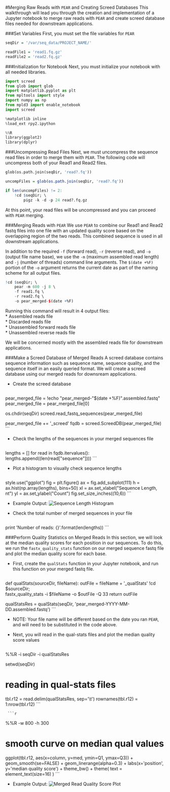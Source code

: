 #Merging Raw Reads with `PEAR` and Creating Screed Databases
This walkthrough will lead you through the creation and implementation of a Jupyter notebook to merge raw reads with `PEAR` and create screed database files needed for downstream applications. 

###Set Variables
First, you must set the file variables for `PEAR`
```r
seqDir = '/var/seq_data/PROJECT_NAME/'

readFile1 = 'read1.fq.gz'
readFile2 = 'read2.fq.gz'
```

###Initialization for Notebook
Next, you must initialize your notebook with all needed libraries. 

```python
import screed
from glob import glob
import matplotlib.pyplot as plt
from mpltools import style
import numpy as np
from mpld3 import enable_notebook
import screed
```

```python
%matplotlib inline  
%load_ext rpy2.ipython
```

```python
%%R
library(ggplot2)
library(dplyr)
```

###Uncompressing Read Files
Next, we must uncompress the sequence read files in order to merge them with `PEAR`. The following code will uncompress both of your Read1 and Read2 files.

```python
glob(os.path.join(seqDir, 'read?.fq'))
```

```r
uncompFiles = glob(os.path.join(seqDir, 'read?.fq'))

if len(uncompFiles) != 2:
    !cd $seqDir; \
        pigz -k -d -p 24 read?.fq.gz
```

At this point, your read files will be uncompressed and you can proceed with `PEAR` merging.

###Merging Reads with `PEAR`
We use `PEAR` to combine our Read1 and Read2 fastq files into one file with an updated quality score based on the overlapping region of the two reads. This combined sequence is used in all downstream applications.

In addition to the required `-f` (forward read), `-r` (reverse read), and `-o` (output file name base), we use the `-m` (maximum assembled read length) and `-j` (number of threads) command line arguments. The `$(date +%F)` portion of the `-o` argument returns the current date as part of the naming scheme for all output files.

```r
!cd $seqDir; \
    pear -m 600 -j 8 \
    -f read1.fq \
    -r read2.fq \
    -o pear_merged-$(date +%F)
```

Running this command will result in 4 output files:  
    * Assembled reads file  
    * Discarded reads file  
    * Unassembled forward reads file  
    * Unassembled reverse reads file  

We will be concerned mostly with the assembled reads file for downstream applications.

###Make a Screed Database of Merged Reads
A screed database contains sequence information such as sequence name, sequence quality, and the sequence itself in an easily queried format. We will create a screed database using our merged reads for downsream applications.

* Create the screed database
     ```r
pear_merged_file = !echo "pear_merged-"$(date +%F)".assembled.fastq"
pear_merged_file = pear_merged_file[0]

os.chdir(seqDir)
screed.read_fastq_sequences(pear_merged_file)

pear_merged_file += '_screed'
fqdb = screed.ScreedDB(pear_merged_file)
     ```

* Check the lengths of the sequences in your merged sequences file

     ```r
lengths = []
for read in fqdb.itervalues():
    lengths.append((len(read["sequence"])))
     ```

* Plot a histogram to visually check sequence lengths

     ```r
style.use("ggplot")
fig = plt.figure()
ax = fig.add_subplot(111)
h = ax.hist(np.array(lengths), bins=50)
xl = ax.set_xlabel("Sequence Length, nt")
yl = ax.set_ylabel("Count")
fig.set_size_inches((10,6))
     ```

  * Example Output:
![Sequence Length Histogram](https://cloud.githubusercontent.com/assets/7449496/12431718/03052300-bec5-11e5-871b-b782c7c3c64c.png)

* Check the total number of merged sequences in your file

     ```python
print 'Number of reads: {}'.format(len(lengths))
     ```

###Perform Quality Statistics on Merged Reads
In this section, we will look at the median quality scores for each position in our sequences. To do this, we run the `fastx_quality_stats` function on our merged sequence fastq file and plot the median quality score for each base.

* First, create the `qualStats` function in your Jupyter notebook, and run this function on your merged fastq file.

     ```r
def qualStats(sourceDir, fileName):
    outFile = fileName + '_qualStats'
    !cd $sourceDir; \
        fastx_quality_stats -i $fileName -o $outFile -Q 33
    return outFile
    
qualStatsRes = qualStats(seqDir, 'pear_merged-YYYY-MM-DD.assembled.fastq')
     ```
  * NOTE: Your file name will be different based on the date you ran `PEAR`, and will need to be substituted in the code above.

* Next, you will read in the qual-stats files and plot the median quality score values

     ```r
%%R -i seqDir -i qualStatsRes

setwd(seqDir)

# reading in qual-stats files    
tbl.r12 = read.delim(qualStatsRes, sep='\t')
rownames(tbl.r12) = 1:nrow(tbl.r12)
     ```

     ```r
%%R -w 800 -h 300
# smooth curve on median qual values
ggplot(tbl.r12, aes(x=column, y=med, ymin=Q1, ymax=Q3)) +
    geom_smooth(se=FALSE) +
    geom_linerange(alpha=0.3) +
    labs(x='position', y='median quality score') +
    theme_bw() +
    theme( text = element_text(size=16) )
     ```

  * Example Output:
     ![Merged Read Quality Score Plot](https://cloud.githubusercontent.com/assets/7449496/12432307/95dec430-bec8-11e5-810e-0c81872f5e16.png)




